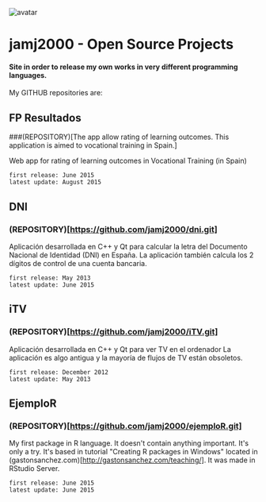 ![avatar](https://avatars2.githubusercontent.com/u/2934084?v=3&s=460)

# jamj2000 - Open Source Projects
#### Site in order to release my own works in very different programming languages.


My GITHUB repositories are:


## FP Resultados
###(REPOSITORY)[The app allow rating of learning outcomes. This application is aimed to vocational training in Spain.]    

Web app for rating of learning outcomes in Vocational Training (in Spain)

```
first release: June 2015
latest update: August 2015
``` 


## DNI
### (REPOSITORY)[https://github.com/jamj2000/dni.git]

Aplicación desarrollada en C++ y Qt para calcular la letra del Documento Nacional de Identidad (DNI) en España.
La aplicación también calcula los 2 dígitos de control de una cuenta bancaria.


```
first release: May 2013
latest update: June 2015
``` 



## iTV
### (REPOSITORY)[https://github.com/jamj2000/iTV.git]

Aplicación desarrollada en C++ y Qt para ver TV en el ordenador
La aplicación es algo antigua y la mayoría de flujos de TV están obsoletos. 


```
first release: December 2012
latest update: May 2013
``` 


## EjemploR
### (REPOSITORY)[https://github.com/jamj2000/ejemploR.git]

My first package in R language. It doesn't contain anything important. It's only a try.
It's based in tutorial "Creating R packages in Windows" located in (gastonsanchez.com)[http://gastonsanchez.com/teaching/]. It was made in RStudio Server.

```
first release: June 2015
latest update: June 2015
``` 

